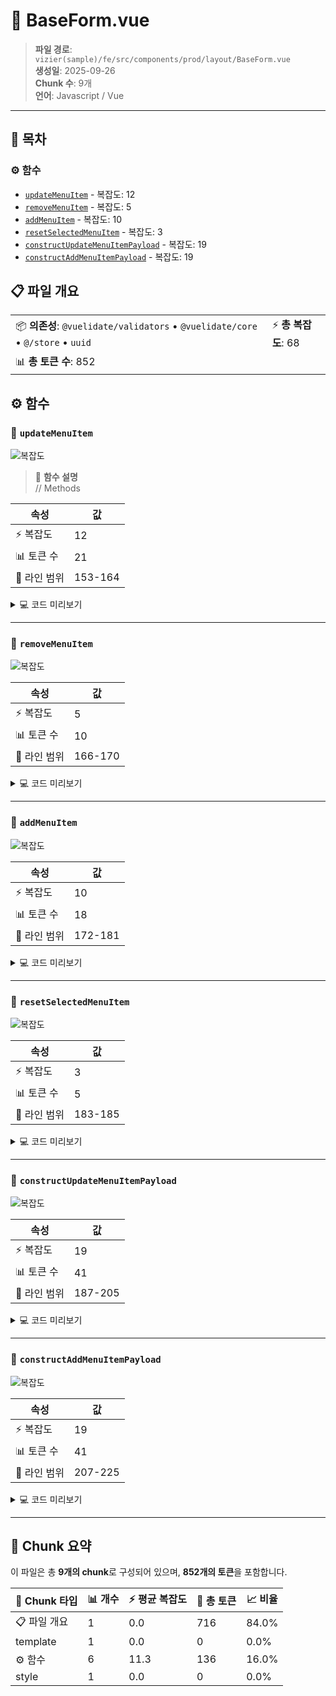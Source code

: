# 📄 BaseForm.vue

> **파일 경로**: `vizier(sample)/fe/src/components/prod/layout/BaseForm.vue`  
> **생성일**: 2025-09-26  
> **Chunk 수**: 9개  
> **언어**: Javascript / Vue
---




## 📑 목차

### ⚙️ 함수
- [`updateMenuItem`](#function-updatemenuitem) - 복잡도: 12
- [`removeMenuItem`](#function-removemenuitem) - 복잡도: 5
- [`addMenuItem`](#function-addmenuitem) - 복잡도: 10
- [`resetSelectedMenuItem`](#function-resetselectedmenuitem) - 복잡도: 3
- [`constructUpdateMenuItemPayload`](#function-constructupdatemenuitempayload) - 복잡도: 19
- [`constructAddMenuItemPayload`](#function-constructaddmenuitempayload) - 복잡도: 19


## 📋 파일 개요

| | |
|--|--|
| 📦 **의존성**: `@vuelidate/validators` • `@vuelidate/core` • `@/store` • `uuid` | ⚡ **총 복잡도**: 68 |
| 📊 **총 토큰 수**: 852 |  |




## ⚙️ 함수

### <a id="function-updatemenuitem"></a>🔧 `updateMenuItem`

![복잡도](https://img.shields.io/badge/복잡도-12-red)

> 📖 **함수 설명**  
> // Methods

| 속성 | 값 |
|------|----|
| ⚡ 복잡도 | 12 |
| 📊 토큰 수 | 21 |
| 📍 라인 범위 | 153-164 |





<details>
<summary>💻 코드 미리보기</summary>

```javascript
function updateMenuItem() {
  v$.value.$validate();
  if (isFormInvalid.value) {
    return;
  }
  let payload = constructUpdateMenuItemPayload();
  menuStore.updateMenuItem(payload);
  if (isMenuItemLevelChanged.value) {
    menuStore.removeMenuItem(initialSelectedMenuItem.value);
  }
  resetSelectedMenuItem();
}...
```

**Chunk 메타데이터**
- 🆔 **ID**: `4081cd0abfaf`
- 🏷️ **태그**: `function, javascript`

</details>

---

### <a id="function-removemenuitem"></a>🔧 `removeMenuItem`

![복잡도](https://img.shields.io/badge/복잡도-5-green)

| 속성 | 값 |
|------|----|
| ⚡ 복잡도 | 5 |
| 📊 토큰 수 | 10 |
| 📍 라인 범위 | 166-170 |





<details>
<summary>💻 코드 미리보기</summary>

```javascript
function removeMenuItem() {
  let payload = constructUpdateMenuItemPayload();
  menuStore.removeMenuItem(payload.menuId);
  resetSelectedMenuItem();
}...
```

**Chunk 메타데이터**
- 🆔 **ID**: `95bab8342ab3`
- 🏷️ **태그**: `function, javascript`

</details>

---

### <a id="function-addmenuitem"></a>🔧 `addMenuItem`

![복잡도](https://img.shields.io/badge/복잡도-10-orange)

| 속성 | 값 |
|------|----|
| ⚡ 복잡도 | 10 |
| 📊 토큰 수 | 18 |
| 📍 라인 범위 | 172-181 |





<details>
<summary>💻 코드 미리보기</summary>

```javascript
function addMenuItem() {
  v$.value.$validate();
  if (isFormInvalid.value) {
    return;
  }
  let payload = constructAddMenuItemPayload();
  menuStore.addMenuItem(payload);
  resetSelectedMenuItem();
  emit("setDialogStatus", false);
}...
```

**Chunk 메타데이터**
- 🆔 **ID**: `bc2ead1978fb`
- 🏷️ **태그**: `function, javascript`

</details>

---

### <a id="function-resetselectedmenuitem"></a>🔧 `resetSelectedMenuItem`

![복잡도](https://img.shields.io/badge/복잡도-3-green)

| 속성 | 값 |
|------|----|
| ⚡ 복잡도 | 3 |
| 📊 토큰 수 | 5 |
| 📍 라인 범위 | 183-185 |





<details>
<summary>💻 코드 미리보기</summary>

```javascript
function resetSelectedMenuItem() {
  menuStore.setSelectedMenuItem(null);
}...
```

**Chunk 메타데이터**
- 🆔 **ID**: `6d680c70bb20`
- 🏷️ **태그**: `function, javascript`

</details>

---

### <a id="function-constructupdatemenuitempayload"></a>🔧 `constructUpdateMenuItemPayload`

![복잡도](https://img.shields.io/badge/복잡도-19-red)

| 속성 | 값 |
|------|----|
| ⚡ 복잡도 | 19 |
| 📊 토큰 수 | 41 |
| 📍 라인 범위 | 187-205 |





<details>
<summary>💻 코드 미리보기</summary>

```javascript
function constructUpdateMenuItemPayload() {
  let payload = {
    menuId: selectedMenuItem.value.menuId,
    menuNm: titleFieldValue.value,
    menuLv: menuLevelFieldValue.value,
    grandParentId:
      menuLevelFieldValue.value === 3
        ? selectedFirstLevelMenuValue.value
        : null,
    parentId:
      menuLevelFieldValue.value === 2
        ? selectedFirstLevelMenuValue.value
        : menuLevelFieldValue.value === 3
          ? selectedSecondLevelMenuValue.value
          : null,
    children: initialSelectedMenuItem.value.children,
  };
  return payload;
}...
```

**Chunk 메타데이터**
- 🆔 **ID**: `2f94dccdd0ba`
- 🏷️ **태그**: `function, javascript`

</details>

---

### <a id="function-constructaddmenuitempayload"></a>🔧 `constructAddMenuItemPayload`

![복잡도](https://img.shields.io/badge/복잡도-19-red)

| 속성 | 값 |
|------|----|
| ⚡ 복잡도 | 19 |
| 📊 토큰 수 | 41 |
| 📍 라인 범위 | 207-225 |





<details>
<summary>💻 코드 미리보기</summary>

```javascript
function constructAddMenuItemPayload() {
  let payload = {
    menuId: uuidv4(),
    menuNm: titleFieldValue.value,
    menuLv: menuLevelFieldValue.value,
    grandParentId:
      menuLevelFieldValue.value === 3
        ? selectedFirstLevelMenuValue.value
        : null,
    parentId:
      menuLevelFieldValue.value === 2
        ? selectedFirstLevelMenuValue.value
        : menuLevelFieldValue.value === 3
          ? selectedSecondLevelMenuValue.value
          : null,
    children: null,
  };
  return payload;
}...
```

**Chunk 메타데이터**
- 🆔 **ID**: `e8b5e9896009`
- 🏷️ **태그**: `function, javascript`

</details>

---



## 🧩 Chunk 요약

이 파일은 총 **9개의 chunk**로 구성되어 있으며, **852개의 토큰**을 포함합니다.

| 🧩 Chunk 타입 | 📊 개수 | ⚡ 평균 복잡도 | 📝 총 토큰 | 📈 비율 |
|---------------|--------|-------------|----------|--------|
| 📋 파일 개요 | 1 | 0.0 | 716 | 84.0% |
| template | 1 | 0.0 | 0 | 0.0% |
| ⚙️ 함수 | 6 | 11.3 | 136 | 16.0% |
| style | 1 | 0.0 | 0 | 0.0% |

